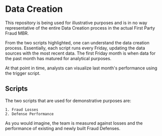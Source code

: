 # Data Creation

This repository is being used for illustrative purposes and is in no way representative of the entire Data Creation process in the actual First Party Fraud MBR.

From the two scripts highlighted, one can understand the data creation process. Essentially, each script runs every Friday, updating the data sources with the most recent data. The first Friday month is when data for the past month has matured for analytical purposes.

At that point in time, analysts can visualize last month's performance using the trigger script.

## Scripts 

The two scripts that are used for demonstrative purposes are:

    1. Fraud Losses 
    2. Defense Performance
    
As you would imagine, the team is measured against losses and the performance of existing and newly built Fraud Defenses. 
